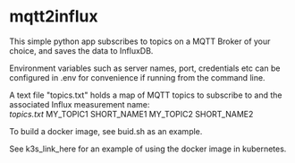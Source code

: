 # mqtt2influx

This simple python app subscribes to topics on a MQTT Broker of your choice, and saves the data to InfluxDB.

Environment variables such as server names, port, credentials etc can be configured in .env for convenience if running from the command line.

A text file "topics.txt" holds a map of MQTT topics to subscribe to and the associated Influx measurement name:<BR>
*topics.txt*
MY_TOPIC1 SHORT_NAME1
MY_TOPIC2 SHORT_NAME2

To build a docker image, see buid.sh as an example.

See k3s_link_here for an example of using the docker image in kubernetes.
